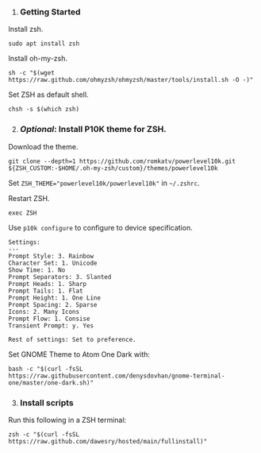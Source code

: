 1. ### Getting Started

Install zsh.

```
sudo apt install zsh
```

Install oh-my-zsh.

```
sh -c "$(wget https://raw.github.com/ohmyzsh/ohmyzsh/master/tools/install.sh -O -)"
```

Set ZSH as default shell.

```
chsh -s $(which zsh)
```

2. ### *Optional*: Install P10K theme for ZSH.

Download the theme.

```
git clone --depth=1 https://github.com/romkatv/powerlevel10k.git ${ZSH_CUSTOM:-$HOME/.oh-my-zsh/custom}/themes/powerlevel10k
```
Set `ZSH_THEME="powerlevel10k/powerlevel10k"` in `~/.zshrc`.

Restart ZSH.

```
exec ZSH
```

Use `p10k configure` to configure to device specification.

```
Settings:
---
Prompt Style: 3. Rainbow
Character Set: 1. Unicode
Show Time: 1. No
Prompt Separators: 3. Slanted
Prompt Heads: 1. Sharp
Prompt Tails: 1. Flat
Prompt Height: 1. One Line
Prompt Spacing: 2. Sparse
Icons: 2. Many Icons
Prompt Flow: 1. Consise
Transient Prompt: y. Yes

Rest of settings: Set to preference.
```
Set GNOME Theme to Atom One Dark with:
```
bash -c "$(curl -fsSL https://raw.githubusercontent.com/denysdovhan/gnome-terminal-one/master/one-dark.sh)"
```



3. ### Install scripts


Run this following in a ZSH terminal:

```
zsh -c "$(curl -fsSL https://raw.github.com/dawesry/hosted/main/fullinstall)"
```

